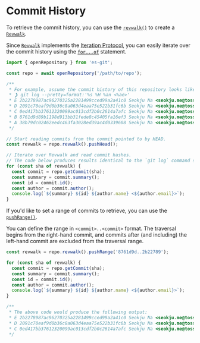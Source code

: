 # Commit History

To retrieve the commit history, you can use the [`revwalk()`](../api/classes/Repository.md#revwalk) to create a [`Revwalk`](../api/classes/Revwalk.md).

Since [`Revwalk`](../api/classes/Revwalk.md) implements the [Iteration Protocol](https://developer.mozilla.org/en-US/docs/Web/JavaScript/Reference/Iteration_protocols), you can easily iterate over the
commit history using the [`for...of`](https://developer.mozilla.org/en-US/docs/Web/JavaScript/Reference/Statements/for...of) statement.

```ts
import { openRepository } from 'es-git';

const repo = await openRepository('/path/to/repo');

/**
 * For example, assume the commit history of this repository looks like this:
 * ❯ git log --pretty=format:'%s %H %an <%ae>'
 * E 2b2278987ac96270325a2281499cced99a2a41c0 Seokju Na <seokju.me@toss.im>
 * D 2091c70eaf9d0b36c8a063d4eaa75e522b31fc6b Seokju Na <seokju.me@toss.im>
 * C 0ed417bb37612320099ac013cdf2b0c2614a7afc Seokju Na <seokju.me@toss.im>
 * B 8761d9d89b1198d913bb31fede8c45405fa16ef3 Seokju Na <seokju.me@toss.im>
 * A 38b79dc02462eedc463fa3028ed39ac4d0339608 Seokju Na <seokju.me@toss.im>
 */

// Start reading commits from the commit pointed to by HEAD.
const revwalk = repo.revwalk().pushHead();

// Iterate over Revwalk and read commit hashes.
// The code below produces results identical to the `git log` command shown above.
for (const sha of revwalk) {
  const commit = repo.getCommit(sha);
  const summary = commit.summary();
  const id = commit.id();
  const author = commit.author();
  console.log(`${summary} ${id} ${author.name} <${author.email}>`);
}
```

If you'd like to set a range of commits to retrieve, you can use the [`pushRange()`](../api/classes/Revwalk.md#pushrange).

You can define the range in `<commit>..<commit>` format. The traversal begins from the right-hand commit, and commits after (and including) the left-hand commit are excluded from the traversal range.

```ts
const revwalk = repo.revwalk().pushRange('8761d9d..2b22789');

for (const sha of revwalk) {
  const commit = repo.getCommit(sha);
  const summary = commit.summary();
  const id = commit.id();
  const author = commit.author();
  console.log(`${summary} ${id} ${author.name} <${author.email}>`);
}

/**
 * The above code would produce the following output:
 * E 2b2278987ac96270325a2281499cced99a2a41c0 Seokju Na <seokju.me@toss.im>
 * D 2091c70eaf9d0b36c8a063d4eaa75e522b31fc6b Seokju Na <seokju.me@toss.im>
 * C 0ed417bb37612320099ac013cdf2b0c2614a7afc Seokju Na <seokju.me@toss.im>
 */
```
